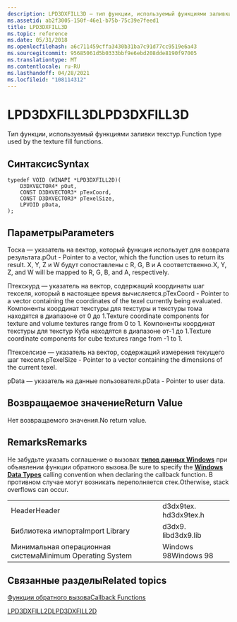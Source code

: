```yaml
---
description: LPD3DXFILL3D — тип функции, используемый функциями заливки текстур.
ms.assetid: ab2f3005-150f-46e1-b75b-75c39e7feed1
title: LPD3DXFILL3D
ms.topic: reference
ms.date: 05/31/2018
ms.openlocfilehash: a6c711459cffa3430b31ba7c91d77cc9519e6a43
ms.sourcegitcommit: 95685061d5b0333bbf9e6ebd208dde8190f97005
ms.translationtype: MT
ms.contentlocale: ru-RU
ms.lasthandoff: 04/28/2021
ms.locfileid: "108114312"
---
```

# <a name="lpd3dxfill3d"></a><span data-ttu-id="a2e0b-103">LPD3DXFILL3D</span><span class="sxs-lookup"><span data-stu-id="a2e0b-103">LPD3DXFILL3D</span></span>

<span data-ttu-id="a2e0b-104">Тип функции, используемый функциями заливки текстур.</span><span class="sxs-lookup"><span data-stu-id="a2e0b-104">Function type used by the texture fill functions.</span></span>

## <a name="syntax"></a><span data-ttu-id="a2e0b-105">Синтаксис</span><span class="sxs-lookup"><span data-stu-id="a2e0b-105">Syntax</span></span>


```
typedef VOID (WINAPI *LPD3DXFILL2D)(
    D3DXVECTOR4* pOut, 
    CONST D3DXVECTOR3* pTexCoord, 
    CONST D3DXVECTOR3* pTexelSize, 
    LPVOID pData,  
);
```



## <a name="parameters"></a><span data-ttu-id="a2e0b-106">Параметры</span><span class="sxs-lookup"><span data-stu-id="a2e0b-106">Parameters</span></span>

<span data-ttu-id="a2e0b-107">Тоска — указатель на вектор, который функция использует для возврата результата.</span><span class="sxs-lookup"><span data-stu-id="a2e0b-107">pOut - Pointer to a vector, which the function uses to return its result.</span></span> <span data-ttu-id="a2e0b-108">X, Y, Z и W будут сопоставлены с R, G, B и A соответственно.</span><span class="sxs-lookup"><span data-stu-id="a2e0b-108">X, Y, Z, and W will be mapped to R, G, B, and A, respectively.</span></span>

<span data-ttu-id="a2e0b-109">Птекскурд — указатель на вектор, содержащий координаты шаг текселя, который в настоящее время вычисляется.</span><span class="sxs-lookup"><span data-stu-id="a2e0b-109">pTexCoord - Pointer to a vector containing the coordinates of the texel currently being evaluated.</span></span> <span data-ttu-id="a2e0b-110">Компоненты координат текстуры для текстуры и текстуры тома находятся в диапазоне от 0 до 1.</span><span class="sxs-lookup"><span data-stu-id="a2e0b-110">Texture coordinate components for texture and volume textures range from 0 to 1.</span></span> <span data-ttu-id="a2e0b-111">Компоненты координат текстуры для текстур Куба находятся в диапазоне от-1 до 1.</span><span class="sxs-lookup"><span data-stu-id="a2e0b-111">Texture coordinate components for cube textures range from -1 to 1.</span></span>

<span data-ttu-id="a2e0b-112">Птекселсизе — указатель на вектор, содержащий измерения текущего шаг текселя.</span><span class="sxs-lookup"><span data-stu-id="a2e0b-112">pTexelSize - Pointer to a vector containing the dimensions of the current texel.</span></span>

<span data-ttu-id="a2e0b-113">pData — указатель на данные пользователя.</span><span class="sxs-lookup"><span data-stu-id="a2e0b-113">pData - Pointer to user data.</span></span>

## <a name="return-value"></a><span data-ttu-id="a2e0b-114">Возвращаемое значение</span><span class="sxs-lookup"><span data-stu-id="a2e0b-114">Return Value</span></span>

<span data-ttu-id="a2e0b-115">Нет возвращаемого значения.</span><span class="sxs-lookup"><span data-stu-id="a2e0b-115">No return value.</span></span>

## <a name="remarks"></a><span data-ttu-id="a2e0b-116">Remarks</span><span class="sxs-lookup"><span data-stu-id="a2e0b-116">Remarks</span></span>

<span data-ttu-id="a2e0b-117">Не забудьте указать соглашение о вызовах [**типов данных Windows**](../winprog/windows-data-types.md) при объявлении функции обратного вызова.</span><span class="sxs-lookup"><span data-stu-id="a2e0b-117">Be sure to specify the [**Windows Data Types**](../winprog/windows-data-types.md) calling convention when declaring the callback function.</span></span> <span data-ttu-id="a2e0b-118">В противном случае могут возникать переполняется стек.</span><span class="sxs-lookup"><span data-stu-id="a2e0b-118">Otherwise, stack overflows can occur.</span></span>



|                          |            |
|--------------------------|------------|
| <span data-ttu-id="a2e0b-119">Header</span><span class="sxs-lookup"><span data-stu-id="a2e0b-119">Header</span></span>                   | <span data-ttu-id="a2e0b-120">d3dx9tex. h</span><span class="sxs-lookup"><span data-stu-id="a2e0b-120">d3dx9tex.h</span></span> |
| <span data-ttu-id="a2e0b-121">Библиотека импорта</span><span class="sxs-lookup"><span data-stu-id="a2e0b-121">Import Library</span></span>           | <span data-ttu-id="a2e0b-122">d3dx9. lib</span><span class="sxs-lookup"><span data-stu-id="a2e0b-122">d3dx9.lib</span></span>  |
| <span data-ttu-id="a2e0b-123">Минимальная операционная система</span><span class="sxs-lookup"><span data-stu-id="a2e0b-123">Minimum Operating System</span></span> | <span data-ttu-id="a2e0b-124">Windows 98</span><span class="sxs-lookup"><span data-stu-id="a2e0b-124">Windows 98</span></span> |



 

## <a name="related-topics"></a><span data-ttu-id="a2e0b-125">Связанные разделы</span><span class="sxs-lookup"><span data-stu-id="a2e0b-125">Related topics</span></span>

<dl> <dt>

[<span data-ttu-id="a2e0b-126">Функции обратного вызова</span><span class="sxs-lookup"><span data-stu-id="a2e0b-126">Callback Functions</span></span>](dx9-graphics-reference-d3dx-callback-functions.md)
</dt> <dt>

[<span data-ttu-id="a2e0b-127">LPD3DXFILL2D</span><span class="sxs-lookup"><span data-stu-id="a2e0b-127">LPD3DXFILL2D</span></span>](lpd3dxfill2d.md)
</dt> </dl>

 

 
